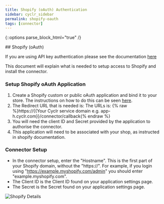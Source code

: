 ```yaml
---
title: Shopify (oAuth) Authentication
sidebar: cyclr_sidebar
permalink: shopify-oauth
tags: [connector]
---
```

{::options parse_block_html="true" /}
<section class="card">
## Shopify (oAuth)

If you are using API key authentication please see the documentation [here](https://docs.cyclr.com/shopify)

This document will explain what is needed to setup access to Shopify and install the connector.

### Setup Shopify oAuth Application
1. Create a Shopify custom or public oAuth application and bind it to your store. The instructions on how to do this can be seen [here](https://help.shopify.com/en/partners/making-apps).
2. The Redirect URL that is needed is: The URLs is: {% raw %}https://{{Your Cyclr service domain e.g. app-h.cyclr.com}}/connector/callback{% endraw %} 
3. You will need the client ID and Secret provided by the application to authorise the connector.
4. This application will need to be associated with your shop, as instructed in shopify documentation.

### Connector Setup
- In the connector setup, enter the "Hostname". This is the first part of your Shopify domain, without the "https://". For example, if you login using "https://example.myshopify.com/admin" you should enter "example.myshopify.com".
- The Client ID is the Client ID found on your application settings page.
- The Secret is the Secret found on your application settings page.

![Shopify Details](./images/shopify-2.png)

</section>
